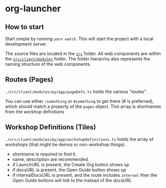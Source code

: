 # org-launcher

## How to start

Start simple by running `yarn watch`. This will start the project with a local development server.

The source files are located in the [`src`](./src) folder. All web components are within the [`src/client/modules`](./src/modules) folder. The folder hierarchy also represents the naming structure of the web components.

## Routes (Pages)

`./src/client/modules/my/app/pageDefs.ts` holds the various "routes".

You can use either `/something` or `#something` to get there (# is preferred), which should match a property of the `pages` object. This array is shortnames from the workhop definitions

## Workshop Definitions (Tiles)

`./src/client/modules/my/app/workshopDefinitions.ts` holds the array of workshops (that might be demos or non-workshop things).

- shortname is required to find it.
- name, description are recommended
- if LaunchURL is present, the Create Org button shows up
- if docsURL is present, the Open Guide button shows up
- if internalDocsURL is present, and the route includes `internal` then the Open Guide buttons will link to the instead of the docsURL
